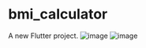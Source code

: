 # bmi_calculator

A new Flutter project.
![image](https://github.com/user-attachments/assets/3d926398-2a54-4e5f-93d9-2339e4bcf2fd)
![image](https://github.com/user-attachments/assets/f5a478de-9e8e-4894-b6cd-78f410190c1f)

